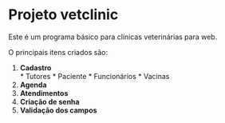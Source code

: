 # Projeto vetclinic

Este é um programa básico para clínicas veterinárias para web.

O principais itens criados são:<br/>
  1. **Cadastro**<br/>
    * Tutores
    * Paciente
    * Funcionários
    * Vacinas
  2. **Agenda**
  3. **Atendimentos**
  4. **Criação de senha**
  5. **Validação dos campos**
